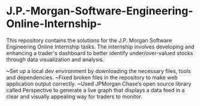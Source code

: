 # J.P.-Morgan-Software-Engineering-Online-Internship-

This repository contains the solutions for the J.P. Morgan Software Engineering Online Internship tasks. The internship involves developing and enhancing a trader's dashboard to better identify under/over-valued stocks through data visualization and analysis.

~Set up a local dev environment by downloading the necessary files, tools and dependencies.
~Fixed broken files in the repository to make web application output correctly.
~Used JPMorgan Chase’s open source library called Perspective to generate a live graph that displays a data feed in a clear and visually appealing way for traders to monitor.
